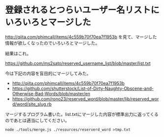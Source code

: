 # 登録されるとつらいユーザー名リストにいろいろとマージした

http://qiita.com/phimcall/items/4c559b70f70ea7f1953b を見て、マージした情報が欲しくなったのでいろいろとマージした。

結果はこれ。

https://github.com/ms2sato/reserved_username_list/blob/master/list.txt

今は下記の内容を盲目的にマージしてみた。

* http://qiita.com/phimcall/items/4c559b70f70ea7f1953b
* https://github.com/shutterstock/List-of-Dirty-Naughty-Obscene-and-Otherwise-Bad-Words/blob/master/en
* https://github.com/rono23/reserved_word/blob/master/lib/reserved_word/word/site_slug.rb


マージするプログラム書いた。list.txtにマージした内容が標準出力に返ってくるのであとは適当にしてください。

```
node ./tools/merge.js ./resources/reserverd_word >tmp.txt
```
